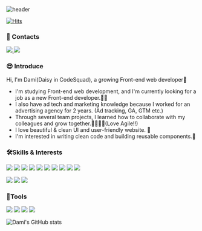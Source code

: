 ![header](https://capsule-render.vercel.app/api?type=waving&text=🌷Welcome%20To%20Dami✨Log🌷&section=header&fontSize=50&color=auto&height=200)

[![Hits](https://hits.seeyoufarm.com/api/count/incr/badge.svg?url=https%3A%2F%2Fgithub.com%2Fdamilog%2F&count_bg=%23B42CFD&title_bg=%23555555&icon=&icon_color=%23E7E7E7&title=hits&edge_flat=false)](https://hits.seeyoufarm.com)
### 📌 Contacts
<a href="https://velog.io/@dami">
 <img src="https://img.shields.io/badge/Tech%20Blog-11B48A?style=flat-square&logo=Vimeo&logoColor=white"/>
</a>
<a href="mailto:dami.k.dev@gmail.com">
  <img src="https://img.shields.io/badge/dami.k.dev@gmail.com-EA4335?style=flat-square&logo=Gmail&logoColor=white"/>
</a>

  
### 😎 Introduce
Hi, I'm Dami(Daisy in CodeSquad), a growing Front-end web developer🌳 
- I'm studying Front-end web development, and I'm currently looking for a job as a new Front-end developer.👩‍💻
- I also have ad tech and marketing knowledge because I worked for an advertising agency for 2 years.
                                                              (Ad tracking, GA, GTM etc.)
- Through several team projects, I learned how to collaborate with my colleagues and grow together.🙋‍♀️🙋‍♀️(Love Agile!!)
- I love beautiful & clean UI and user-friendly website. 💖
- I'm interested in writing clean code and building reusable components.🧚



### 🛠Skills & Interests
<img src="https://img.shields.io/badge/JavaScript-F7DF1E?style=flat-square&logo=JavaScript&logoColor=white"/> <img src="https://img.shields.io/badge/TypeScript-3178C6?style=flat-square&logo=TypeScript&logoColor=white"/> <img src="https://img.shields.io/badge/React-61DAFB?style=flat-square&logo=React&logoColor=white"/> <img src="https://img.shields.io/badge/React Router-61DAFB?style=flat-square&logo=ReactRouter&logoColor=white"/>  <img src="https://img.shields.io/badge/Recoil-3578E5?style=flat-square&logo=React&logoColor=white"/> <img src="https://img.shields.io/badge/HTML5-E34F26?style=flat-square&logo=HTML5&logoColor=white"/> <img src="https://img.shields.io/badge/CSS3-1572B6?style=flat-square&logo=CSS3&logoColor=white"/> <img src="https://img.shields.io/badge/Sass-CC6699?style=flat-square&logo=Sass&logoColor=white"/> <img src="https://img.shields.io/badge/styled components-DB7093?style=flat-square&logo=styled-components&logoColor=white"/> <img src="https://img.shields.io/badge/Material UI-0081CB?style=flat-square&logo=Material-UI&logoColor=white"/> 

<img src="https://img.shields.io/badge/Node.js-339933?style=flat-square&logo=Node.js&logoColor=white"/> <img src="https://img.shields.io/badge/Webpack-8DD6F9?style=flat-square&logo=Webpack&logoColor=white"/> <img src="https://img.shields.io/badge/Babel-F9DC3E?style=flat-square&logo=Babel&logoColor=white"/> 


### 📓Tools
<img src="https://img.shields.io/badge/Git-F05032?style=flat-square&logo=Git&logoColor=white"/> <img src="https://img.shields.io/badge/Figma-F24E1E?style=flat-square&logo=Figma&logoColor=white"/> <img src="https://img.shields.io/badge/Visual Studio Code-007ACC?style=flat-square&logo=VisualStudioCode&logoColor=white"/>
<img src="https://img.shields.io/badge/Notion-000000?style=flat-square&logo=Notion&logoColor=white"/> 


![Dami's GitHub stats](https://github-readme-stats.vercel.app/api?username=damilog&show_icons=true&theme=radical)
